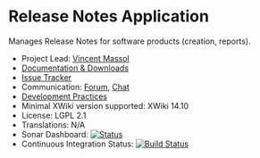 # Release Notes Application

Manages Release Notes for software products (creation, reports).

* Project Lead: [Vincent Massol](https://www.xwiki.org/xwiki/bin/view/XWiki/VincentMassol)
* [Documentation & Downloads](https://extensions.xwiki.org/xwiki/bin/view/Extension/Release+Notes+Application/)
* [Issue Tracker](https://jira.xwiki.org/browse/RN)
* Communication: [Forum](https://dev.xwiki.org/xwiki/bin/view/Community/Discuss), [Chat](https://dev.xwiki.org/xwiki/bin/view/Community/Chat)
* [Development Practices](https://dev.xwiki.org)
* Minimal XWiki version supported: XWiki 14.10
* License: LGPL 2.1
* Translations: N/A
* Sonar Dashboard: [![Status](https://sonarcloud.io/api/project_badges/measure?project=org.xwiki.contrib.latex:latex&metric=alert_status)](https://sonarcloud.io/dashboard?id=org.xwiki.contrib.releasenotes:application-releasenotes)
* Continuous Integration Status: [![Build Status](https://ci.xwiki.org/job/XWiki%20Contrib/job/application-releasenotes/job/master/badge/icon)](https://ci.xwiki.org/job/XWiki%20Contrib/job/application-releasenotes/job/master/)
